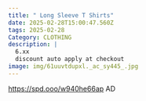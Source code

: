 ```yaml
---
title: " Long Sleeve T Shirts"
date: 2025-02-28T15:00:47.560Z
tags: 2025-02-28
Category: CLOTHING
description: |
  6.xx
  discount auto apply at checkout 
image: img/61uuvtdupxl._ac_sy445_.jpg
---
```

 https://spd.ooo/w940he66ap
AD
